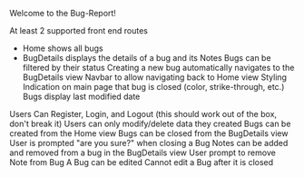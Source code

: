 Welcome to the Bug-Report!


At least 2 supported front end routes
  - Home shows all bugs
  - BugDetails displays the details of a bug and its Notes
Bugs can be filtered by their status
Creating a new bug automatically navigates to the BugDetails view
Navbar to allow navigating back to Home view
Styling Indication on main page that bug is closed (color, strike-through, etc.)
Bugs display last modified date

Users Can Register, Login, and Logout (this should work out of the box, don't break it)
Users can only modify/delete data they created
Bugs can be created from the Home view
Bugs can be closed from the BugDetails view
User is prompted "are you sure?" when closing a Bug
Notes can be added and removed from a bug in the BugDetails view
User prompt to remove Note from Bug
A Bug can be edited
Cannot edit a Bug after it is closed
